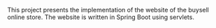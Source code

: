 This project presents the implementation of the website of the buysell online store. The website is written in Spring Boot using servlets.
